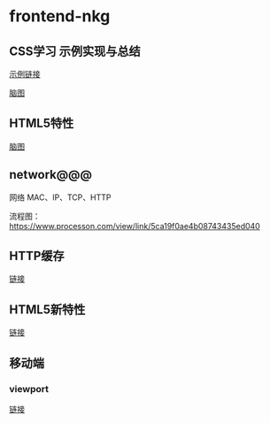 # frontend-nkg

## CSS学习 示例实现与总结

[示例链接](http://47.105.155.183)

[脑图](https://www.processon.com/view/link/5c5e44e0e4b0fa03ceaed3ad)

## HTML5特性

[脑图](https://www.processon.com/view/link/5cc46bcbe4b08b66b9bd95de)

## network@@@
网络 MAC、IP、TCP、HTTP

流程图：https://www.processon.com/view/link/5ca19f0ae4b08743435ed040

## HTTP缓存
[链接](https://www.processon.com/view/link/5cda8729e4b003096ddc7b62)

## HTML5新特性
[链接](https://www.processon.com/view/link/5cc46bcbe4b08b66b9bd95de)

## 移动端
### viewport
[链接](https://www.processon.com/view/link/5ce20911e4b05071d486a50b)
